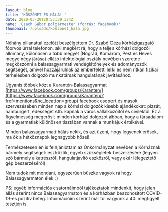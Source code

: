 ```yaml
---
layout: blog
title: 'KÖSZÖNET ÉS HÁLA! '
date: 2020-03-20T20:53:39.324Z
name: 'Csach Gábor polgármester (forrás: facebook)'
thumbnail: /uploads/koszonet_hala.jpg
---
```

Néhány pillanattal ezelőtt beszélgettem Dr. Szabó Géza kórházigazgató főorvos úrral telefonon, aki megkért rá, hogy a teljes kórházi dolgozói állomány, különösen a több megyét (Nógrád, Komárom, Pest és Heves megye négy járása) ellátó infektológiai osztály nevében szeretné megköszönni a balassagyarmati vendéglátóhelyek és adományozók segítségét, amivel hozzájárulnak az emberfeletti lelki és nem ritkán fizikai terhelésben dolgozó munkatársak hangulatának javításához.

Ugyanis többek közt a Karantén-Balassagyarmat [https://www.facebook.com/groups/Karanten/](https://www.facebook.com/groups/Karanten/?fref=mentions&hc_location=group) facebook csoport és mások szervezésében minden nap a kórházi dolgozók kisebb ajándékokat: pizzát, hamburgert, édességet stb. kapnak a város vállalkozóitól és civilektől. Ez a figyelmesség megerősít minden kórházi dolgozót abban, hogy a társadalom és a gyarmatiak különösen tisztában vannak a munkájuk értékével.

Minden balassagyarmati hálás nekik, és azt üzeni, hogy legyenek erősek, ma ők a hétköznapok legnagyobb hősei!

Természetesen én is felajánlottam az Önkormányzat nevében a Kórháznak bármely segítséget: eszközök, egyéb szükségletek beszerzésére (legyen szó bármely alkatrészről, hangulatjavító eszközről, vagy akár lélegeztető gép beszerzéséről).

Nem tudok mit mondani, egyszerűen büszke vagyok rá hogy Balassagyarmaton élek :)

PS: egyéb információs csatornáimból tájékoztatok mindenkit, hogy jelen állás szerint nincs Balassagyarmaton és a kórházban beazonosított COVID-19-es pozitív beteg. Információim szerint már túl vagyunk a 40. megfigyelt tesztjén is.